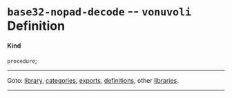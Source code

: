 

<a id='definition__vonuvoli__base32-nopad-decode'></a>

# `base32-nopad-decode` -- `vonuvoli` Definition


<a id='definition__vonuvoli__base32-nopad-decode__kind'></a>

#### Kind

`procedure`;

----

Goto: [library](../../vonuvoli/_index.md#library__vonuvoli), [categories](../../vonuvoli/categories/_index.md#toc__vonuvoli__categories), [exports](../../vonuvoli/exports/_index.md#toc__vonuvoli__exports), [definitions](../../vonuvoli/definitions/_index.md#toc__vonuvoli__definitions), other [libraries](../../_libraries.md#toc__libraries).

----

